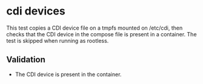 cdi devices
===========

This test copies a CDI device file on a tmpfs mounted on /etc/cdi, then checks that the CDI device in the compose file is present in a container.  The test is skipped when running as rootless.

Validation
------------

* The CDI device is present in the container.
